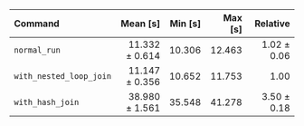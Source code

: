 | Command | Mean [s] | Min [s] | Max [s] | Relative |
|:---|---:|---:|---:|---:|
| `normal_run` | 11.332 ± 0.614 | 10.306 | 12.463 | 1.02 ± 0.06 |
| `with_nested_loop_join` | 11.147 ± 0.356 | 10.652 | 11.753 | 1.00 |
| `with_hash_join` | 38.980 ± 1.561 | 35.548 | 41.278 | 3.50 ± 0.18 |
